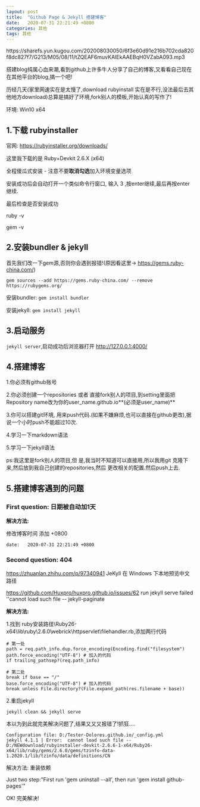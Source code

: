 ```yaml
---
layout: post
title:  "Github Page & Jekyll 搭建博客"
date:   2020-07-31 22:21:49 +0800
categories: 其他
tags: 其他
---
```

<p>https://sharefs.yun.kugou.com/202008030050/6f3e60d91e216b702cda820f8dc827f7/G213/M05/08/11/tZQEAF6muvKAIEkAAEBqH0VZabA093.mp3</p>
搭建blog纯属心血来潮,看到github上许多牛人分享了自己的博客,又看看自己现在在其他平台的blog,搞一个吧!

历经几天(家里网速实在是太慢了,download rubyinstall 实在是不行,没法最后去其他地方download)总算是搞好了环境,fork别人的模板,开始认真的写作了!

环境: Win10 x64 

## 1.下载 rubyinstaller
官网: https://rubyinstaller.org/downloads/

这里我下载的是 Ruby+Devkit 2.6.X (x64)

全程傻瓜式安装 - 注意不要**取消勾选**加入环境变量选项

安装成功后会自动打开一个类似命令行窗口, 输入 3 ,按enter继续,最后再按enter继续.

最后检查是否安装成功

ruby -v

gem -v

## 2.安装bundler & jekyll
首先我们改一下gem源,否则你会遇到报错!(原因看这里-> https://gems.ruby-china.com/)

` gem sources --add https://gems.ruby-china.com/ --remove https://rubygems.org/ `

安装bundler: `gem install bundler`

安装jekyll: `gem install jekyll`

## 3.启动服务
`jekyll server`,启动成功后浏览器打开 http://127.0.0.1:4000/


## 4.搭建博客

1.你必须有github账号

2.你必须创建一个repositories  或者 直接fork别人的项目,到setting里面把Repository name改为你的user_name.github.io**(必须是user_name)**

3.你可以搭建git环境, 用来push代码.(如果不嫌麻烦,也可以直接在github更改),据说一个小时push不能超过10次.

4.学习一下markdown语法

5.学习一下jekyll语法


ps:我这里是fork别人的项目,但 是,我当时不知道可以直接用,所以我用git 克隆下来,然后放到我自己创建的repositories,然后 更改相关的配置.然后push上去.

## 5.搭建博客遇到的问题

### First question: 日期被自动加1天
**解决方法:**

修改博客时间 添加 +0800

`date:   2020-07-31 22:21:49 +0800`

### Second question: 404


https://zhuanlan.zhihu.com/p/97340941   JeKyll 在 Windows 下本地预览中文路径

https://github.com/Huxpro/huxpro.github.io/issues/62   run jekyll serve failed ''cannot load such file -- jekyll-paginate

**解决方法:**

1.找到 ruby安装路径\Ruby26-x64\lib\ruby\2.6.0\webrick\httpservlet\filehandler.rb,添加两行代码

```
# 第一处
path = req.path_info.dup.force_encoding(Encoding.find("filesystem")
path.force_encoding("UTF-8") # 加入的代码
if trailing_pathsep?(req.path_info)  

# 第二处
break if base == "/"
base.force_encoding("UTF-8") # 加入的代码
break unless File.directory?(File.expand_path(res.filename + base))
```

2.重启jekyll

`jekyll clean && jekyll serve`


本以为到此就完美解决问题了,结果又又又报错了!抓狂....

```
Configuration file: D:/Tester-Dolores.github.io/_config.yml
jekyll 4.1.1 | Error:  cannot load such file -- D:/NEWdownload/rubyinstaller-devkit-2.6.6-1-x64/Ruby26-x64/lib/ruby/gems/2.6.0/gems/tzinfo-data-1.2020.1/lib/tzinfo/data/definitions/CN
```

解决方法: 重装依赖

Just two step:"First run 'gem uninstall --all', then run 'gem install github-pages'"

OK! 完美解决!

[jekyll]:      http://jekyllrb.com
[jekyll-gh]:   https://github.com/jekyll/jekyll
[jekyll-help]: https://github.com/jekyll/jekyll-help

